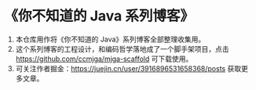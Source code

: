# 《你不知道的 Java 系列博客》

1. 本仓库用作将《你不知道的 Java》系列博客全部整理收集用。
2. 这个系列博客的工程设计，和编码哲学落地成了一个脚手架项目，点击 https://github.com/ccmjga/mjga-scaffold 可下载使用。
3. 可关注作者掘金：https://juejin.cn/user/3916896531658368/posts 获取更多文章。
